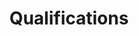 ---
title: Qualifications
type : landing

sections:
  - block: accomplishments
    content:
      title: Certificate
      text: ''
      items:
        - title: Completed 2nd White Hat School
          certificate_url: ''
          date_start: '2024-09-26'
          date_end: '2024-09-26'
          description: 'Information security talent development program White Hat School has completed the second phase'
          icon: academic-cap
          organization: KITRI
          organization_url: 'https://whitehatschool.kr/'
          url: ''

        - title: KISA Security - Bug Hunting
          certificate_url: ''
          date_start: '2024-08-01'
          date_end: '2024-08-30'
          description: 'Beginner completion of bug hunting practice'
          icon: academic-cap
          organization: Find the Gap
          organization_url: 'https://findthegap.co.kr/'
          url: ''
        
        - title: Network Administrator Level 2
          certificate_url: ''
          date_start: '2024-07-01'
          date_end: '2024-07-01'
          description: 'Obtain second-level network administrator credentials'
          icon: academic-cap
          organization: ICQA
          organization_url: 'https://www.icqa.or.kr/cn/'
          url: ''
        
        - title: Naver Boost Course - Python for All (PY4E)
          certificate_url: ''
          date_start: '2023-08-01'
          date_end: '2023-08-30'
          description: 'Completed as Python Boost Leader for all Naver Boost Courses'
          icon: academic-cap
          organization: Naver Connect Foundation
          organization_url: 'https://apply.connect.or.kr/connect/apply'
          url: ''
        
        - title: Naver Boost Course - Let's AI 2023
          certificate_url: ''
          date_start: '2023-07-01'
          date_end: '2023-07-30'
          description: 'Naver Boost Course AI Course Completion'
          icon: academic-cap
          organization: Naver Connect Foundation
          organization_url: 'https://apply.connect.or.kr/connect/apply'
          url: ''

        - title: Linux Master Level 2
          certificate_url: ''
          date_start: '2022-12-01'
          date_end: '2022-12-01'
          description: 'Obtain Linux Master Level 2 credentials'
          icon: academic-cap
          organization: KAIT
          organization_url: 'https://www.kait.or.kr/'
          url: ''
      
    design:
      columns: '2'
---